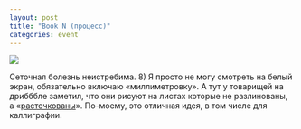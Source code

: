 ```yaml
---
layout: post
title: "Book N (процесс)"
categories: event
---
```

![](https://pics.livejournal.com/quillcraft/pic/001gwcyx)

Сеточная болезнь неистребима. 8) Я просто не могу смотреть на белый экран, обязательно включаю «миллиметровку». А тут у товарищей на дрибббле заметил, что они рисуют на листах которые не разлинованы, а «[расточкованы](https://dribbble.com/shots/266821-TrippleTee)». По-моему, это отличная идея, в том числе для каллиграфии.
